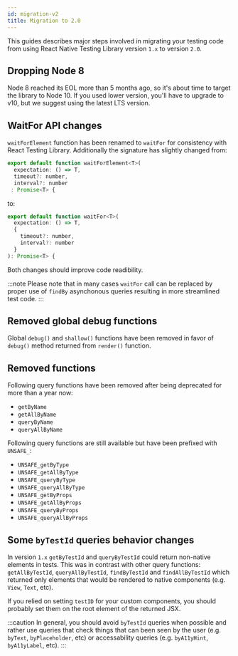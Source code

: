 ```yaml
---
id: migration-v2
title: Migration to 2.0
---
```


This guides describes major steps involved in migrating your testing code from using React Native Testing Library version `1.x` to version `2.0`.

## Dropping Node 8

Node 8 reached its EOL more than 5 months ago, so it's about time to target the library to Node 10. If you used lower version, you'll have to upgrade to v10, but we suggest using the latest LTS version.

## WaitFor API changes

`waitForElement` function has been renamed to `waitFor` for consistency with React Testing Library. Additionally the signature has slightly changed from:

```jsx
export default function waitForElement<T>(
  expectation: () => T,
  timeout?: number,
  interval?: number
 : Promise<T> {
```

to:

```jsx
export default function waitFor<T>(
  expectation: () => T,
  {
    timeout?: number,
    interval?: number
  }
): Promise<T> {
```

Both changes should improve code readibility.

:::note
Please note that in many cases `waitFor` call can be replaced by proper use of `findBy` asynchonous queries resulting in more streamlined test code.
:::

## Removed global debug functions

Global `debug()` and `shallow()` functions have been removed in favor of `debug()` method returned from `render()` function.

## Removed functions

Following query functions have been removed after being deprecated for more than a year now:

- `getByName`
- `getAllByName`
- `queryByName`
- `queryAllByName`

Following query functions are still available but have been prefixed with `UNSAFE_`:

- `UNSAFE_getByType`
- `UNSAFE_getAllByType`
- `UNSAFE_queryByType`
- `UNSAFE_queryAllByType`
- `UNSAFE_getByProps`
- `UNSAFE_getAllByProps`
- `UNSAFE_queryByProps`
- `UNSAFE_queryAllByProps`

## Some `byTestId` queries behavior changes

In version `1.x` `getByTestId` and `queryByTestId` could return non-native elements in tests. This was in contrast with other query functions: `getAllByTestId`, `queryAllByTestId`, `findByTestId` and `findAllByTestId` which returned only elements that would be rendered to native components (e.g. `View`, `Text`, etc).

If you relied on setting `testID` for your custom components, you should probably set them on the root element of the returned JSX.

:::caution
In general, you should avoid `byTestId` queries when possible and rather use queries that check things that can been seen by the user (e.g. `byText`, `byPlaceholder`, etc) or accessability queries (e.g. `byA11yHint`, `byA11yLabel`, etc).
:::
